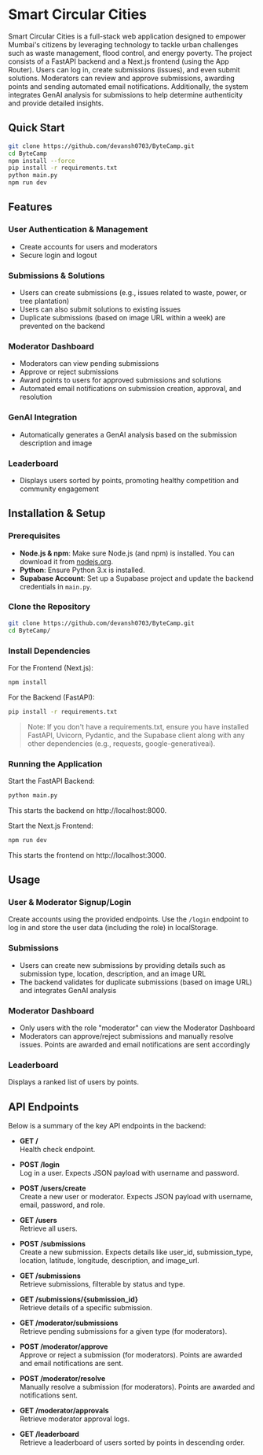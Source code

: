 # Smart Circular Cities

Smart Circular Cities is a full-stack web application designed to empower Mumbai's citizens by leveraging technology to tackle urban challenges such as waste management, flood control, and energy poverty. The project consists of a FastAPI backend and a Next.js frontend (using the App Router). Users can log in, create submissions (issues), and even submit solutions. Moderators can review and approve submissions, awarding points and sending automated email notifications. Additionally, the system integrates GenAI analysis for submissions to help determine authenticity and provide detailed insights.

## Quick Start

```bash
git clone https://github.com/devansh0703/ByteCamp.git
cd ByteCamp
npm install --force
pip install -r requirements.txt
python main.py
npm run dev
```

## Features

### User Authentication & Management
- Create accounts for users and moderators
- Secure login and logout

### Submissions & Solutions
- Users can create submissions (e.g., issues related to waste, power, or tree plantation)
- Users can also submit solutions to existing issues
- Duplicate submissions (based on image URL within a week) are prevented on the backend

### Moderator Dashboard
- Moderators can view pending submissions
- Approve or reject submissions
- Award points to users for approved submissions and solutions
- Automated email notifications on submission creation, approval, and resolution

### GenAI Integration
- Automatically generates a GenAI analysis based on the submission description and image

### Leaderboard
- Displays users sorted by points, promoting healthy competition and community engagement

## Installation & Setup

### Prerequisites
- **Node.js & npm**: Make sure Node.js (and npm) is installed. You can download it from [nodejs.org](https://nodejs.org).
- **Python**: Ensure Python 3.x is installed.
- **Supabase Account**: Set up a Supabase project and update the backend credentials in `main.py`.

### Clone the Repository
```bash
git clone https://github.com/devansh0703/ByteCamp.git
cd ByteCamp/
```

### Install Dependencies

For the Frontend (Next.js):
```bash
npm install
```

For the Backend (FastAPI):
```bash
pip install -r requirements.txt
```

> Note: If you don't have a requirements.txt, ensure you have installed FastAPI, Uvicorn, Pydantic, and the Supabase client along with any other dependencies (e.g., requests, google-generativeai).

### Running the Application

Start the FastAPI Backend:
```bash
python main.py
```
This starts the backend on http://localhost:8000.

Start the Next.js Frontend:
```bash
npm run dev
```
This starts the frontend on http://localhost:3000.

## Usage

### User & Moderator Signup/Login
Create accounts using the provided endpoints. Use the `/login` endpoint to log in and store the user data (including the role) in localStorage.

### Submissions
- Users can create new submissions by providing details such as submission type, location, description, and an image URL
- The backend validates for duplicate submissions (based on image URL) and integrates GenAI analysis

### Moderator Dashboard
- Only users with the role "moderator" can view the Moderator Dashboard
- Moderators can approve/reject submissions and manually resolve issues. Points are awarded and email notifications are sent accordingly

### Leaderboard
Displays a ranked list of users by points.

## API Endpoints

Below is a summary of the key API endpoints in the backend:

- **GET /**  
  Health check endpoint.

- **POST /login**  
  Log in a user. Expects JSON payload with username and password.

- **POST /users/create**  
  Create a new user or moderator. Expects JSON payload with username, email, password, and role.

- **GET /users**  
  Retrieve all users.

- **POST /submissions**  
  Create a new submission. Expects details like user_id, submission_type, location, latitude, longitude, description, and image_url.

- **GET /submissions**  
  Retrieve submissions, filterable by status and type.

- **GET /submissions/{submission_id}**  
  Retrieve details of a specific submission.

- **GET /moderator/submissions**  
  Retrieve pending submissions for a given type (for moderators).

- **POST /moderator/approve**  
  Approve or reject a submission (for moderators). Points are awarded and email notifications are sent.

- **POST /moderator/resolve**  
  Manually resolve a submission (for moderators). Points are awarded and notifications sent.

- **GET /moderator/approvals**  
  Retrieve moderator approval logs.

- **GET /leaderboard**  
  Retrieve a leaderboard of users sorted by points in descending order.
